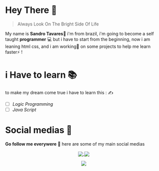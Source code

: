 # Hey There 👋
> Always Look On The Bright Side Of Life
> 
My name is **Sandro Tavares🤵** i'm from brazil, i'm going to become a self taught **programmer** 💻 but i have to start from the beginning, now i am leaning html css, and i am working🔨 on some projects to help me learn faster⚡ !

# i Have to learn 📚
to make my dream come true i have to learn this : ✍️
 - [ ] *Logic Programming*
 - [ ] *Java Script*

# Social medias 📱
**Go follow me everywere** 🤳 
here are some of my main social medias
<p align="center">
<a href="https://www.youtube.com/channel/UCjIf4KZzL4Pd0iaaZpLJ2lw">
<img align="center" src="https://img.shields.io/badge/-youtube-red?style=for-the-badge&logo=youtube&logoColor=white" />
 </a>
 <a href="https://mobile.twitter.com/euSandr0">
 <img align="center"  src="https://img.shields.io/badge/Twitter-1DA1F2?style=for-the-badge&logo=twitter&logoColor=white" />
 </a>
 <p align="center">
<a href="https://github.com/euSandroTavares">
<img  src="https://img.shields.io/badge/github-%23100000.svg?&style=for-the-badge&logo=github&logoColor=white&link=mailto:https://github.com/teteusAraujo">
 </a>
  </p>
 </p>
